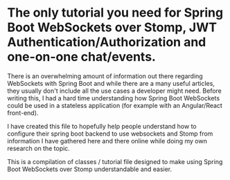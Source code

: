 # The only tutorial you need for Spring Boot WebSockets over Stomp, JWT Authentication/Authorization and one-on-one chat/events.
There is an overwhelming amount of information out there regarding WebSockets with Spring Boot and while there are a many useful articles, they usually
don't include all the use cases a developer might need. Before writing this, I had a hard time understanding how Spring Boot WebSockets could be used
in a stateless application (for example with an Angular/React front-end).

I have created this file to hopefully help people understand how to configure their spring boot backend to use websockets and Stomp from information I have
gathered here and there online while doing my own research on the topic.

This is a compilation of classes / tutorial file designed to make using Spring Boot WebSockets over Stomp understandable and easier.
